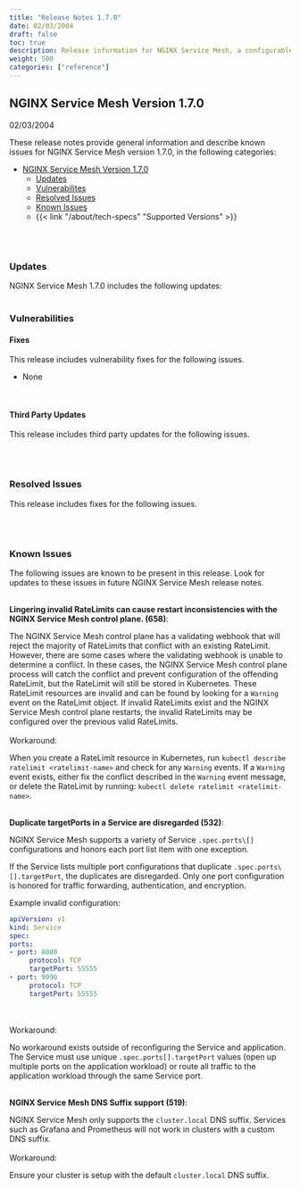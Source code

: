 ```yaml
---
title: "Release Notes 1.7.0"
date: 02/03/2004
draft: false
toc: true
description: Release information for NGINX Service Mesh, a configurable, low‑latency infrastructure layer designed to handle a high volume of network‑based interprocess communication among application infrastructure services using application programming interfaces (APIs).  Lists of new features and known issues are provided.
weight: 500
categories: ["reference"]
---
```


## NGINX Service Mesh Version 1.7.0

02/03/2004

<!-- vale off -->

These release notes provide general information and describe known issues for NGINX Service Mesh version 1.7.0, in the following categories:

- [NGINX Service Mesh Version 1.7.0](#nginx-service-mesh-version-170)
  - [Updates](#updates)
  - [Vulnerabilites](#vulnerabilities)
  - [Resolved Issues](#resolved-issues)
  - [Known Issues](#known-issues)
  - {{< link "/about/tech-specs" "Supported Versions" >}}

<br/>
<br/>
<span id="170-updates"></a>

### **Updates**

NGINX Service Mesh 1.7.0 includes the following updates:
<br/><br/>


<span id="170-resolved"></a>

### **Vulnerabilities**


#### **Fixes**

This release includes vulnerability fixes for the following issues.
<br/>

- None

<br/>

<span id="170-cvefixes"></a>

#### **Third Party Updates**

This release includes third party updates for the following issues.
<br/><br/>

<br/>

<span id="170-thirdparty"></a>

### **Resolved Issues**

This release includes fixes for the following issues.
<br/><br/>


<br/>

<span id="170-issues"></a>

### **Known Issues**

The following issues are known to be present in this release. Look for updates to these issues in future NGINX Service Mesh release notes.
<br/>


<br/>**Lingering invalid RateLimits can cause restart inconsistencies with the NGINX Service Mesh control plane. (658)**:
  <br/>

The NGINX Service Mesh control plane has a validating webhook that will reject the majority of RateLimits that conflict with an existing RateLimit. However, there are some cases where the validating webhook is unable to determine a conflict. In these cases, the NGINX Service Mesh control plane process will catch the conflict and prevent configuration of the offending RateLimit, but the RateLimit will still be stored in Kubernetes. These RateLimit resources are invalid and can be found by looking for a `Warning` event on the RateLimit object. If invalid RateLimits exist and the NGINX Service Mesh control plane restarts, the invalid RateLimits may be configured over the previous valid RateLimits. 
  <br/>
  <br/>
  Workaround:
  <br/>

When you create a RateLimit resource in Kubernetes, run `kubectl describe ratelimit <ratelimit-name>` and check for any `Warning` events. If a `Warning` event exists, either fix the conflict described in the `Warning` event message, or delete the RateLimit by running: `kubectl delete ratelimit <ratelimit-name>`. 
  

<br/>**Duplicate targetPorts in a Service are disregarded (532)**:
  <br/>

NGINX Service Mesh supports a variety of Service `.spec.ports\[]` configurations and honors each port list item with one exception.

If the Service lists multiple port configurations that duplicate `.spec.ports\[].targetPort`, the duplicates are disregarded. Only one port configuration is honored for traffic forwarding, authentication, and encryption.

Example invalid configuration:


```yaml
apiVersion: v1
kind: Service
spec:
ports:
- port: 8080
     protocol: TCP
     targetPort: 55555
- port: 9090
     protocol: TCP
     targetPort: 55555
```
  <br/>
  <br/>
  Workaround:
  <br/>

No workaround exists outside of reconfiguring the Service and application. The Service must use unique `.spec.ports[].targetPort` values (open up multiple ports on the application workload) or route all traffic to the application workload through the same Service port.
  

<br/>**NGINX Service Mesh DNS Suffix support (519)**:
  <br/>

NGINX Service Mesh only supports the `cluster.local` DNS suffix. Services such as Grafana and Prometheus will not work in clusters with a custom DNS suffix.
  <br/>
  <br/>
  Workaround:
  <br/>

Ensure your cluster is setup with the default `cluster.local` DNS suffix.
  

